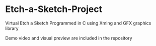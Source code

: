 # Etch-a-Sketch-Project

Virtual Etch a Sketch Programmed in C using Xming and GFX graphics library

Demo video and visual preview are included in the repository

